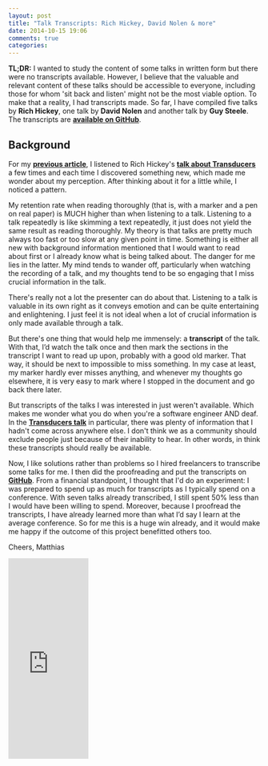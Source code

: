 ```yaml
---
layout: post
title: "Talk Transcripts: Rich Hickey, David Nolen & more"
date: 2014-10-15 19:06
comments: true
categories: 
---
```

**TL;DR:** I wanted to study the content of some talks in written form but there were no transcripts available. However, I believe that the valuable and relevant content of these talks should be accessible to everyone, including those for whom 'sit back and listen' might not be the most viable option. To make that a reality, I had transcripts made. So far, I have compiled five talks by **Rich Hickey**, one talk by **David Nolen** and another talk by **Guy Steele**. The transcripts are **[available on GitHub](https://github.com/matthiasn/talk-transcripts)**.

<!-- more -->

## Background

For my **[previous article](http://matthiasnehlsen.com/blog/2014/10/06/Building-Systems-in-Clojure-2/)**, I listened to Rich Hickey's **[talk about Transducers](https://www.youtube.com/watch?v=6mTbuzafcII)** a few times and each time I discovered something new, which made me wonder about my perception. After thinking about it for a little while, I noticed a pattern.

My retention rate when reading thoroughly (that is, with a marker and a pen on real paper) is MUCH higher than when listening to a talk. Listening to a talk repeatedly is like skimming a text repeatedly, it just does not yield the same result as reading thoroughly. My theory is that talks are pretty much always too fast or too slow at any given point in time. Something is either all new with background information mentioned that I would want to read about first or I already know what is being talked about. The danger for me lies in the latter. My mind tends to wander off, particularly when watching the recording of a talk, and my thoughts tend to be so engaging that I miss crucial information in the talk.

There's really not a lot the presenter can do about that. Listening to a talk is valuable in its own right as it conveys emotion and can be quite entertaining and enlightening. I just feel it is not ideal when a lot of crucial information is only made available through a talk. 

But there's one thing that would help me immensely: a **transcript** of the talk. With that, I’d watch the talk once and then mark the sections in the transcript I want to read up upon, probably with a good old marker. That way, it should be next to impossible to miss something. In my case at least, my marker hardly ever misses anything, and whenever my thoughts go elsewhere, it is very easy to mark where I stopped in the document and go back there later.

But transcripts of the talks I was interested in just weren't available. Which makes me wonder what you do when you're a software engineer AND deaf. In the **[Transducers talk](https://www.youtube.com/watch?v=6mTbuzafcII)** in particular, there was plenty of information that I hadn't come across anywhere else. I don't think we as a community should exclude people just because of their inability to hear. In other words, in think these transcripts should really be available.

Now, I like solutions rather than problems so I hired freelancers to transcribe some talks for me. I then did the proofreading and put the transcripts on **[GitHub](https://github.com/matthiasn/talk-transcripts)**. From a financial standpoint, I thought that I'd do an experiment: I was prepared to spend up as much for transcripts as I typically spend on a conference. With seven talks already transcribed, I still spent 50% less than I would have been willing to spend. Moreover, because I proofread the transcripts, I have already learned more than what I’d say I learn at the average conference. So for me this is a huge win already, and it would make me happy if the outcome of this project benefitted others too.

Cheers,
Matthias

<iframe width="160" height="400" src="https://leanpub.com/building-a-system-in-clojure/embed" frameborder="0" allowtransparency="true"></iframe>